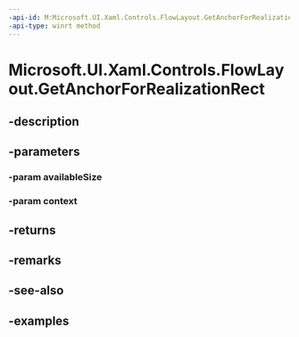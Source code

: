 ```yaml
---
-api-id: M:Microsoft.UI.Xaml.Controls.FlowLayout.GetAnchorForRealizationRect(Windows.Foundation.Size,Microsoft.UI.Xaml.Controls.VirtualizingLayoutContext)
-api-type: winrt method
---
```


<!-- Method syntax.
virtual protected FlowLayoutAnchorInfo FlowLayout.GetAnchorForRealizationRect(Size availableSize, VirtualizingLayoutContext context)
-->

# Microsoft.UI.Xaml.Controls.FlowLayout.GetAnchorForRealizationRect

## -description

## -parameters
### -param availableSize

### -param context

## -returns

## -remarks

## -see-also

## -examples

